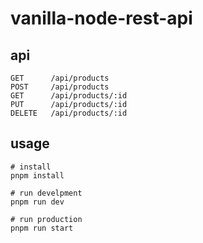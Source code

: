 # vanilla-node-rest-api


## api

```
GET      /api/products
POST     /api/products
GET      /api/products/:id
PUT      /api/products/:id
DELETE   /api/products/:id
```

## usage
```
# install
pnpm install

# run develpment
pnpm run dev

# run production
pnpm run start
```